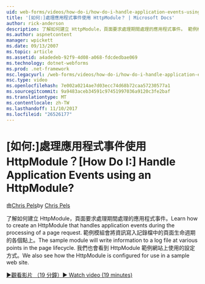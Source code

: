 ```yaml
---
uid: web-forms/videos/how-do-i/how-do-i-handle-application-events-using-an-httpmodule
title: '[如何:]處理應用程式事件使用 HttpModule？ | Microsoft Docs'
author: rick-anderson
description: 了解如何建立 HttpModule，頁面要求處理期間處理的應用程式事件。 範例模組會將資訊寫入記錄檔...
ms.author: aspnetcontent
manager: wpickett
ms.date: 09/13/2007
ms.topic: article
ms.assetid: a4adedeb-92f9-4d08-a068-fdcdedbae069
ms.technology: dotnet-webforms
ms.prod: .net-framework
msc.legacyurl: /web-forms/videos/how-do-i/how-do-i-handle-application-events-using-an-httpmodule
msc.type: video
ms.openlocfilehash: 7e002a0214ae7d03ecc74d68b72caa57230577a1
ms.sourcegitcommit: 9a9483aceb34591c97451997036a9120c3fe2baf
ms.translationtype: MT
ms.contentlocale: zh-TW
ms.lasthandoff: 11/10/2017
ms.locfileid: "26526177"
---
```

<a name="how-do-i-handle-application-events-using-an-httpmodule"></a><span data-ttu-id="dd854-105">[如何:]處理應用程式事件使用 HttpModule？</span><span class="sxs-lookup"><span data-stu-id="dd854-105">[How Do I:] Handle Application Events using an HttpModule?</span></span>
====================
<span data-ttu-id="dd854-106">由[Chris Pels](https://twitter.com/chrispels)</span><span class="sxs-lookup"><span data-stu-id="dd854-106">by [Chris Pels](https://twitter.com/chrispels)</span></span>

<span data-ttu-id="dd854-107">了解如何建立 HttpModule，頁面要求處理期間處理的應用程式事件。</span><span class="sxs-lookup"><span data-stu-id="dd854-107">Learn how to create an HttpModule that handles application events during the processing of a page request.</span></span> <span data-ttu-id="dd854-108">範例模組會將資訊寫入記錄檔中的頁面生命週期的各個點上。</span><span class="sxs-lookup"><span data-stu-id="dd854-108">The sample module will write information to a log file at various points in the page lifecycle.</span></span> <span data-ttu-id="dd854-109">我們也會看到 HttpModule 範例網站上使用的設定方式。</span><span class="sxs-lookup"><span data-stu-id="dd854-109">We also see how the HttpModule is configured for use in a sample web site.</span></span>

[<span data-ttu-id="dd854-110">&#9654;觀看影片 （19 分鐘）</span><span class="sxs-lookup"><span data-stu-id="dd854-110">&#9654; Watch video (19 minutes)</span></span>](https://channel9.msdn.com/Blogs/ASP-NET-Site-Videos/how-do-i-handle-application-events-using-an-httpmodule)
